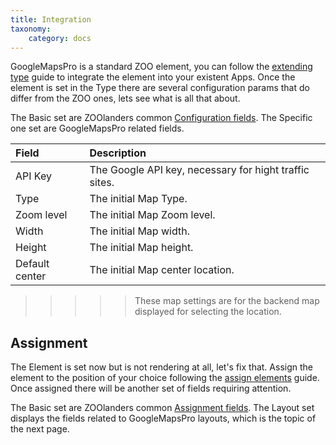 ```yaml
---
title: Integration
taxonomy:
    category: docs
---
```


GoogleMapsPro is a standard ZOO element, you can follow the [extending type](http://yootheme.com/zoo/documentation/advanced/extend-pre-build-types) guide to integrate the element into your existent Apps. Once the element is set in the Type there are several configuration params that do differ from the ZOO ones, lets see what is all that about.

The Basic set are ZOOlanders common [Configuration fields](/extensions/zoolanders/elements/fields#configuration). The Specific one set are GoogleMapsPro related fields.

| Field       | Description |
| :---------- | :---------- |
| API Key | The Google API key, necessary for hight traffic sites. |
| Type | The initial Map Type. |
| Zoom level | The initial Map Zoom level. |
| Width | The initial Map width. |
| Height | The initial Map height. |
| Default center | The initial Map center location. |

>>>>> These map settings are for the backend map displayed for selecting the location.

## Assignment

The Element is set now but is not rendering at all, let's fix that. Assign the element to the position of your choice following the [assign elements](http://yootheme.com/zoo/documentation/advanced/assign-elements-to-layout-positions) guide. Once assigned there will be another set of fields requiring attention.

The Basic set are ZOOlanders common [Assignment fields](/extensions/zoolanders/elements/fields#assignment). The Layout set displays the fields related to GoogleMapsPro layouts, which is the topic of the next page.
